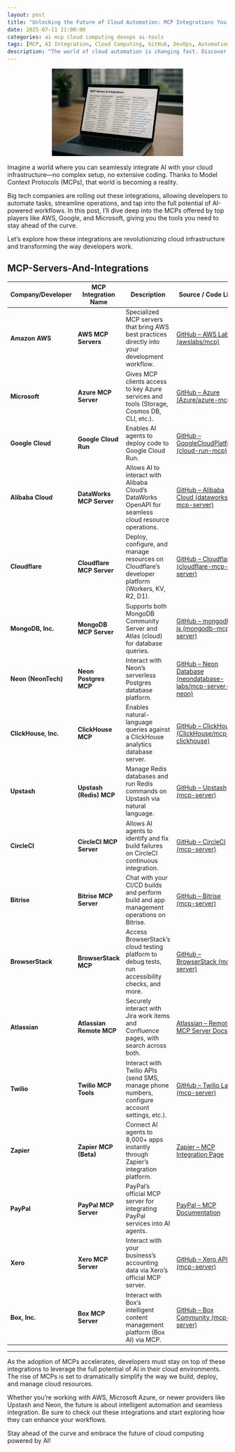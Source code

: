 ```yaml
---
layout: post
title: "Unlocking the Future of Cloud Automation: MCP Integrations You Need to Know About"
date: 2025-07-11 21:00:00
categories: ai mcp cloud computing devops ai-tools
tags: [MCP, AI Integration, Cloud Computing, GitHub, DevOps, Automation, APIs]
description: "The world of cloud automation is changing fast. Discover how Model Context Protocol (MCP) integrations are reshaping workflows from big tech companies and empowering developers to take control like never before."
---
```


<p align="center">
    <img src="../images/posts/MCP-Servers-And-Integrations.png" alt="MCP Servers and Integrations" width="300" />
</p>

Imagine a world where you can seamlessly integrate AI with your cloud infrastructure—no complex setup, no extensive coding. Thanks to Model Context Protocols (MCPs), that world is becoming a reality. 

Big tech companies are rolling out these integrations, allowing developers to automate tasks, streamline operations, and tap into the full potential of AI-powered workflows. In this post, I’ll dive deep into the MCPs offered by top players like AWS, Google, and Microsoft, giving you the tools you need to stay ahead of the curve.

Let’s explore how these integrations are revolutionizing cloud infrastructure and transforming the way developers work.

## MCP-Servers-And-Integrations

| **Company/Developer** | **MCP Integration Name**  | **Description**                                                                                      | **Source / Code Link**                                                                                                           |
| --------------------- | ------------------------- | ---------------------------------------------------------------------------------------------------- | -------------------------------------------------------------------------------------------------------------------------------- |
| **Amazon AWS**        | **AWS MCP Servers**       | Specialized MCP servers that bring AWS best practices directly into your development workflow.       | [GitHub – AWS Labs (awslabs/mcp)](https://github.com/awslabs/mcp)                                                                |
| **Microsoft**         | **Azure MCP Server**      | Gives MCP clients access to key Azure services and tools (Storage, Cosmos DB, CLI, etc.).            | [GitHub – Azure (Azure/azure-mcp)](https://github.com/Azure/azure-mcp)                                                           |
| **Google Cloud**      | **Google Cloud Run**      | Enables AI agents to deploy code to Google Cloud Run.                                                | [GitHub – GoogleCloudPlatform (cloud-run-mcp)](https://github.com/GoogleCloudPlatform/cloud-run-mcp)                             |
| **Alibaba Cloud**     | **DataWorks MCP Server**  | Allows AI to interact with Alibaba Cloud’s DataWorks OpenAPI for seamless cloud resource operations. | [GitHub – Alibaba Cloud (dataworks-mcp-server)](https://github.com/aliyun/alibabacloud-dataworks-mcp-server) |
| **Cloudflare**        | **Cloudflare MCP Server** | Deploy, configure, and manage resources on Cloudflare’s developer platform (Workers, KV, R2, D1).    | [GitHub – Cloudflare (cloudflare-mcp-server)](https://github.com/cloudflare/mcp-server-cloudflare)                    |
| **MongoDB, Inc.**     | **MongoDB MCP Server**    | Supports both MongoDB Community Server and Atlas (cloud) for database queries.                       | [GitHub – mongodb-js (mongodb-mcp-server)](https://github.com/mongodb-js/mongodb-mcp-server)                                     |
| **Neon (NeonTech)**   | **Neon Postgres MCP**     | Interact with Neon’s serverless Postgres database platform.                                          | [GitHub – Neon Database (neondatabase-labs/mcp-server-neon)](https://github.com/neondatabase-labs/mcp-server-neon)               |
| **ClickHouse, Inc.**  | **ClickHouse MCP**        | Enables natural-language queries against a ClickHouse analytics database server.                     | [GitHub – ClickHouse (ClickHouse/mcp-clickhouse)](https://github.com/ClickHouse/mcp-clickhouse)                                  |
| **Upstash**           | **Upstash (Redis) MCP**   | Manage Redis databases and run Redis commands on Upstash via natural language.                       | [GitHub – Upstash (mcp-server)](https://github.com/upstash/mcp-server)                                                   |
| **CircleCI**          | **CircleCI MCP Server**   | Allows AI agents to identify and fix build failures on CircleCI continuous integration.              | [GitHub – CircleCI (mcp-server)](https://github.com/CircleCI-Public/mcp-server-circleci)                |
| **Bitrise**           | **Bitrise MCP Server**    | Chat with your CI/CD builds and perform build and app management operations on Bitrise.              | [GitHub – Bitrise (mcp-server)](https://github.com/bitrise-io/bitrise-mcp)                                           |
| **BrowserStack**      | **BrowserStack MCP**      | Access BrowserStack’s cloud testing platform to debug tests, run accessibility checks, and more.     | [GitHub – BrowserStack (mcp-server)](https://github.com/browserstack/mcp-server)                                    |
| **Atlassian**         | **Atlassian Remote MCP**  | Securely interact with Jira work items and Confluence pages, with search across both.                | [Atlassian – Remote MCP Server Docs](https://www.atlassian.com/platform/remote-mcp-server)                                       |
| **Twilio**            | **Twilio MCP Tools**      | Interact with Twilio APIs (send SMS, manage phone numbers, configure account settings, etc.).        | [GitHub – Twilio Labs (mcp-server)](https://github.com/twilio-labs/mcp)                                                     |
| **Zapier**            | **Zapier MCP (Beta)**     | Connect AI agents to 8,000+ apps instantly through Zapier’s integration platform.                    | [Zapier – MCP Integration Page](https://zapier.com/mcp)                                                                          |
| **PayPal**            | **PayPal MCP Server**     | PayPal’s official MCP server for integrating PayPal services into AI agents.                         | [PayPal – MCP Documentation](https://mcp.paypal.com)                                                                             |
| **Xero**              | **Xero MCP Server**       | Interact with your business’s accounting data via Xero’s official MCP server.                        | [GitHub – Xero API (mcp-server)](https://github.com/XeroAPI/xero-mcp-server)                                        |
| **Box, Inc.**         | **Box MCP Server**        | Interact with Box’s intelligent content management platform (Box AI) via MCP.                        | [GitHub – Box Community (mcp-server)](https://github.com/box-community/mcp-server-box)                         |

---

As the adoption of MCPs accelerates, developers must stay on top of these integrations to leverage the full potential of AI in their cloud environments. The rise of MCPs is set to dramatically simplify the way we build, deploy, and manage cloud resources. 

Whether you’re working with AWS, Microsoft Azure, or newer providers like Upstash and Neon, the future is about intelligent automation and seamless integration. Be sure to check out these integrations and start exploring how they can enhance your workflows.

Stay ahead of the curve and embrace the future of cloud computing powered by AI!